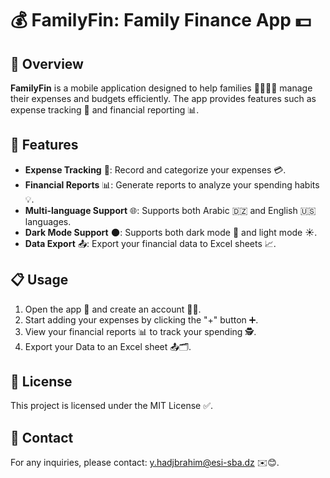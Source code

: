 # 💰 FamilyFin: Family Finance App 💵

##  🌟 Overview

**FamilyFin** is a mobile application designed to help families 👨‍👩‍👧‍👦 manage their expenses and budgets efficiently. The app provides features such as expense tracking 📝 and financial reporting 📊.
## 🚀 Features


- **Expense Tracking** 📝: Record and categorize your expenses 💳.
- **Financial Reports** 📊: Generate reports to analyze your spending habits 💡.
- **Multi-language Support** 🌐: Supports both Arabic 🇩🇿 and English 🇺🇸 languages.
- **Dark Mode Support** 🌑: Supports both dark mode 🌙 and light mode ☀️.
- **Data Export** 📤: Export your financial data to Excel sheets 📈.
## 📋  Usage

1. Open the app 📱 and create an account 🙋‍♂️.
2. Start adding your expenses by clicking the "+" button ➕.
3. View your financial reports 📊 to track your spending 🕵️.
4. Export your Data to an Excel sheet 📤🗂.



## 📜 License

This project is licensed under the MIT License ✅.


## 📧 Contact

For any inquiries, please contact: y.hadjbrahim@esi-sba.dz ✉️😊.
